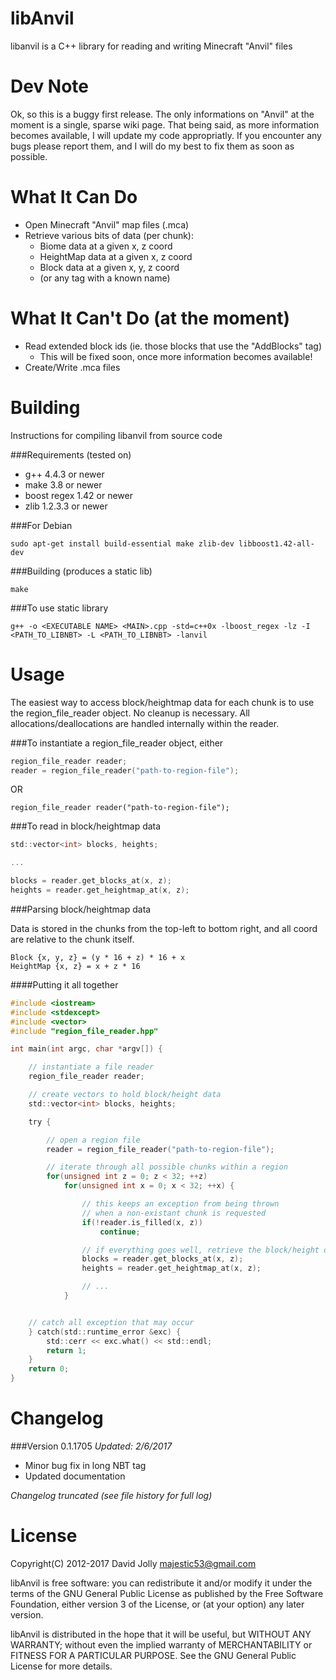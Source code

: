 libAnvil
========

libanvil is a C++ library for reading and writing Minecraft "Anvil" files

Dev Note
========
Ok, so this is a buggy first release. The only informations on "Anvil" at the moment is a single, sparse wiki page. That being said, as more information becomes available, I will update my code appropriatly. If you encounter any bugs please report them, and I will do my best to fix them as soon as possible.

What It Can Do
==============
* Open Minecraft "Anvil" map files (.mca)
* Retrieve various bits of data (per chunk):
	* Biome data at a given x, z coord
	* HeightMap data at a given x, z coord
	* Block data at a given x, y, z coord
	* (or any tag with a known name)

What It Can't Do (at the moment)
================================
* Read extended block ids (ie. those blocks that use the "AddBlocks" tag)
	* This will be fixed soon, once more information becomes available!
* Create/Write .mca files

Building
========

Instructions for compiling libanvil from source code

###Requirements (tested on)
* g++ 4.4.3 or newer
* make 3.8 or newer
* boost regex 1.42 or newer
* zlib 1.2.3.3 or newer

###For Debian
```
sudo apt-get install build-essential make zlib-dev libboost1.42-all-dev
```

###Building (produces a static lib)
```
make
```

###To use static library
```
g++ -o <EXECUTABLE NAME> <MAIN>.cpp -std=c++0x -lboost_regex -lz -I <PATH_TO_LIBNBT> -L <PATH_TO_LIBNBT> -lanvil
```

Usage
=====

The easiest way to access block/heightmap data for each chunk is to use the region_file_reader object. No cleanup is necessary. All allocations/deallocations are handled internally within the reader.

###To instantiate a region_file_reader object, either

```c
region_file_reader reader;
reader = region_file_reader("path-to-region-file");
```

OR

```
region_file_reader reader("path-to-region-file");
```

###To read in block/heightmap data

```c
std::vector<int> blocks, heights;

...

blocks = reader.get_blocks_at(x, z);
heights = reader.get_heightmap_at(x, z);
```

###Parsing block/heightmap data

Data is stored in the chunks from the top-left to bottom right, and all coord are relative to the chunk itself.

```
Block {x, y, z} = (y * 16 + z) * 16 + x
HeightMap {x, z} = x + z * 16
```

####Putting it all together

```c
#include <iostream>
#include <stdexcept>
#include <vector>
#include "region_file_reader.hpp"

int main(int argc, char *argv[]) {

	// instantiate a file reader
	region_file_reader reader;

	// create vectors to hold block/height data
	std::vector<int> blocks, heights;

	try {

		// open a region file
		reader = region_file_reader("path-to-region-file");

		// iterate through all possible chunks within a region
		for(unsigned int z = 0; z < 32; ++z)
			for(unsigned int x = 0; x < 32; ++x) {

				// this keeps an exception from being thrown
				// when a non-existant chunk is requested
				if(!reader.is_filled(x, z))
					continue;

				// if everything goes well, retrieve the block/height data
				blocks = reader.get_blocks_at(x, z);
				heights = reader.get_heightmap_at(x, z);

				// ...
			}


	// catch all exception that may occur
	} catch(std::runtime_error &exc) {
		std::cerr << exc.what() << std::endl;
		return 1;
	}
	return 0;
}
```

Changelog
=========

###Version 0.1.1705
*Updated: 2/6/2017*

* Minor bug fix in long NBT tag
* Updated documentation

*Changelog truncated (see file history for full log)*

License
=======

Copyright(C) 2012-2017 David Jolly <majestic53@gmail.com>

libAnvil is free software: you can redistribute it and/or modify
it under the terms of the GNU General Public License as published by
the Free Software Foundation, either version 3 of the License, or
(at your option) any later version.

libAnvil is distributed in the hope that it will be useful,
but WITHOUT ANY WARRANTY; without even the implied warranty of
MERCHANTABILITY or FITNESS FOR A PARTICULAR PURPOSE.  See the
GNU General Public License for more details.
